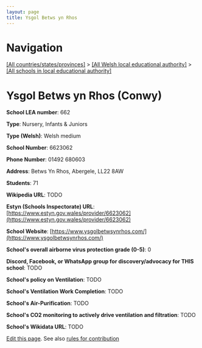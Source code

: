 ```yaml
---
layout: page
title: Ysgol Betws yn Rhos
---
```

# Navigation

[[All countries/states/provinces]](../../..) > [[All Welsh local educational authority]](../..) > [[All schools in local educational authority]](..)

# Ysgol Betws yn Rhos (Conwy)

**School LEA number**: 662

**Type**: Nursery, Infants & Juniors

**Type (Welsh)**: Welsh medium

**School Number**: 6623062

**Phone Number**: 01492 680603

**Address**: Betws Yn Rhos, Abergele, LL22 8AW

**Students**: 71

**Wikipedia URL**: TODO

**Estyn (Schools Inspectorate) URL**: [https://www.estyn.gov.wales/provider/6623062](https://www.estyn.gov.wales/provider/6623062)

**School Website**: [https://www.ysgolbetwsynrhos.com/](https://www.ysgolbetwsynrhos.com/)

**School's overall airborne virus protection grade (0-5)**: 0

**Discord, Facebook, or WhatsApp group for discovery/advocacy for THIS school**: TODO

**School's policy on Ventilation**: TODO

**School's Ventilation Work Completion**: TODO

**School's Air-Purification**: TODO

**School's CO2 monitoring to actively drive ventilation and filtration**: TODO

**School's Wikidata URL**: TODO




[Edit this page](https://github.com/VentilationProject/Wales/edit/prif/./Conwy/Ysgol_Betws_yn_Rhos.md). See also [rules for contribution](../../../contribution-rules/)